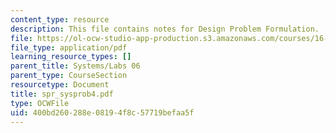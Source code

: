 ```yaml
---
content_type: resource
description: This file contains notes for Design Problem Formulation.
file: https://ol-ocw-studio-app-production.s3.amazonaws.com/courses/16-01-unified-engineering-i-ii-iii-iv-fall-2005-spring-2006/400bd260288e08194f8c57719befaa5f_spr_sysprob4.pdf
file_type: application/pdf
learning_resource_types: []
parent_title: Systems/Labs 06
parent_type: CourseSection
resourcetype: Document
title: spr_sysprob4.pdf
type: OCWFile
uid: 400bd260-288e-0819-4f8c-57719befaa5f
---
```

